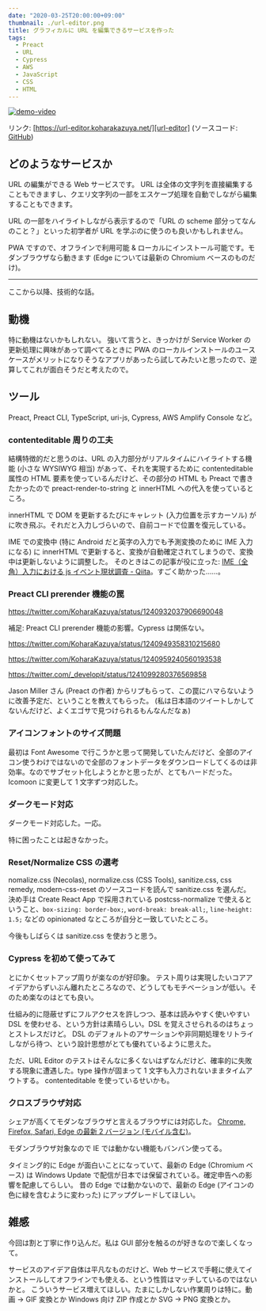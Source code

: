 ```yaml
---
date: "2020-03-25T20:00:00+09:00"
thumbnail: ./url-editor.png
title: グラフィカルに URL を編集できるサービスを作った
tags:
  - Preact
  - URL
  - Cypress
  - AWS
  - JavaScript
  - CSS
  - HTML
---
```


[![demo-video](https://user-images.githubusercontent.com/1829589/77241986-26530000-6c3d-11ea-957c-782a28747034.gif)][url-editor]

リンク: [https://url-editor.koharakazuya.net/][url-editor] (ソースコード: [GitHub][github])

## どのようなサービスか

URL の編集ができる Web サービスです。
URL は全体の文字列を直接編集することもできますし、クエリ文字列の一部をエスケープ処理を自動でしながら編集することもできます。

URL の一部をハイライトしながら表示するので「URL の scheme 部分ってなんのこと？」といった初学者が URL を学ぶのに使うのも良いかもしれません。

PWA ですので、オフラインで利用可能 & ローカルにインストール可能です。モダンブラウザなら動きます (Edge については最新の Chromium ベースのものだけ)。

---

ここから以降、技術的な話。

## 動機

特に動機はないかもしれない。
強いて言うと、きっかけが Service Worker の更新処理に興味があって調べてるときに PWA のローカルインストールのユースケースがメリットになりそうなアプリがあったら試してみたいと思ったので、逆算してこれが面白そうだと考えたので。

## ツール

Preact, Preact CLI, TypeScript, uri-js, Cypress, AWS Amplify Console など。

### contenteditable 周りの工夫

結構特徴的だと思うのは、URL の入力部分がリアルタイムにハイライトする機能 (小さな WYSIWYG 相当) があって、それを実現するために contenteditable 属性の HTML 要素を使っているんだけど、その部分の HTML も Preact で書きたかったので preact-render-to-string と innerHTML への代入を使っているところ。

innerHTML で DOM を更新するたびにキャレット (入力位置を示すカーソル) が に吹き飛ぶ。それだと入力しづらいので、自前コードで位置を復元している。

IME での変換中 (特に Android だと英字の入力でも予測変換のために IME 入力になる) に innerHTML で更新すると、変換が自動確定されてしまうので、変換中は更新しないように調整した。
そのときはこの記事が役に立った: [IME（全角）入力における js イベント現状調査 - Qiita](https://qiita.com/darai0512/items/fac4f166c23bf2075deb)。すごく助かった……。

### Preact CLI prerender 機能の罠

https://twitter.com/KoharaKazuya/status/1240932037906690048

補足: Preact CLI prerender 機能の影響。Cypress は関係ない。

https://twitter.com/KoharaKazuya/status/1240949358310215680

https://twitter.com/KoharaKazuya/status/1240959240560193538

https://twitter.com/_developit/status/1241099280376569858

Jason Miller さん (Preact の作者) からリプもらって、この罠にハマらないように改善予定だ、ということを教えてもらった。
(私は日本語のツイートしかしてないんだけど、よくエゴサで見つけられるもんなんだなぁ)

### アイコンフォントのサイズ問題

最初は Font Awesome で行こうかと思って開発していたんだけど、全部のアイコン使うわけではないので全部のフォントデータをダウンロードしてくるのは非効率。なのでサブセット化しようとかと思ったが、とてもハードだった。
Icomoon に変更して 1 文字ずつ対応した。

### ダークモード対応

ダークモード対応した。一応。

特に困ったことは起きなかった。

### Reset/Normalize CSS の選考

nomalize.css (Necolas), normalize.css (CSS Tools), sanitize.css, css remedy, modern-css-reset のソースコードを読んで sanitize.css を選んだ。
決め手は Create React App で採用されている postcss-normalize で使えるということ、`box-sizing: border-box;`, `word-break: break-all;`, `line-height: 1.5;` などの opinionated なところが自分と一致していたところ。

今後もしばらくは sanitize.css を使おうと思う。

### Cypress を初めて使ってみて

とにかくセットアップ周りが楽なのが好印象。
テスト周りは実現したいコアアイデアからずいぶん離れたところなので、どうしてもモチベーションが低い。そのため楽なのはとても良い。

仕組み的に隠蔽せずにフルアクセスを許しつつ、基本は読みやすく使いやすい DSL を使わせる、という方針は素晴らしい。DSL を覚えさせられるのはちょっとストレスだけど。
DSL のデフォルトのアサーションや非同期処理をリトライしながら待つ、という設計思想がとても優れているように思えた。

ただ、URL Editor のテストはそんなに多くないはずなんだけど、確率的に失敗する現象に遭遇した。type 操作が固まって 1 文字も入力されないままタイムアウトする。
contenteditable を使っているせいかも。

### クロスブラウザ対応

シェアが高くてモダンなブラウザと言えるブラウザには対応した。
[Chrome, Firefox, Safari, Edge の最新 2 バージョン (モバイル含む)](https://github.com/KoharaKazuya/url-editor/blob/d3f53c560496461ba8b4bd18b9ad5721fa75309a/package.json#L6-L11)。

モダンブラウザ対象なので IE では動かない機能もバンバン使ってる。

タイミング的に Edge が面白いことになっていて、最新の Edge (Chromium ベース) は Windows Update で配信が日本では保留されている。確定申告への影響を配慮してらしい。
昔の Edge では動かないので、最新の Edge (アイコンの色に緑を含むように変わった) にアップグレードしてほしい。

## 雑感

今回は割と丁寧に作り込んだ。私は GUI 部分を触るのが好きなので楽しくなって。

サービスのアイデア自体は平凡なものだけど、Web サービスで手軽に使えてインストールしてオフラインでも使える、という性質はマッチしているのではないかと。
こういうサービス増えてほしい。たまにしかしない作業周りは特に。動画 → GIF 変換とか Windows 向け ZIP 作成とか SVG → PNG 変換とか。

[url-editor]: https://url-editor.koharakazuya.net/
[github]: https://github.com/KoharaKazuya/url-editor
